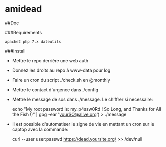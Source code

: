 # amidead

##Doc

###Requirements

	apache2 php 7.x dateutils

###Install

 * Mettre le repo derrière une web auth
 * Donnez les droits au repo à www-data pour log
 * Faire un cron du script ./check.sh en @monthly 
 * Mettre le contact d'urgence dans ./config
 * Mettre le message de sos dans ./message. Le chiffrer si necessaire:

	echo "My root password is: my_p4ssw0Rd ! So Long, and Thanks for All the Fish !)" | gpg -ear 'yourSO@alive.org') > ./message

 * Il est possible d'automatiser le signe de vie en mettant un cron sur le captop avec la commande:

	curl --user user:passwd https://dead.yoursite.org/ >> /dev/null
